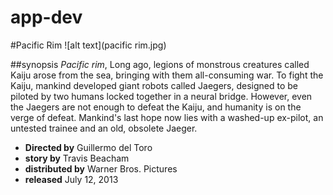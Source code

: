 # app-dev

#Pacific Rim
![alt text](pacific rim.jpg)

##synopsis
*Pacific rim*, Long ago, legions of monstrous creatures called Kaiju arose from the sea, bringing with them all-consuming war. To fight the Kaiju, mankind developed giant robots called Jaegers, designed to be piloted by two humans locked together in a neural bridge. However, even the Jaegers are not enough to defeat the Kaiju, and humanity is on the verge of defeat. Mankind's last hope now lies with a washed-up ex-pilot, an untested trainee and an old, obsolete Jaeger.


- **Directed by** Guillermo del Toro
- **story by** Travis Beacham
- **distributed by** Warner Bros. Pictures
- **released** July 12, 2013
